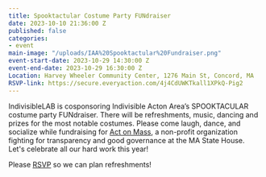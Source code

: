 ```yaml
---
title: Spooktactular Costume Party FUNdraiser
date: 2023-10-10 21:36:00 Z
published: false
categories:
- event
main-image: "/uploads/IAA%20Spooktactular%20Fundraiser.png"
event-start-date: 2023-10-29 14:30:00 Z
event-end-date: 2023-10-29 16:30:00 Z
Location: Harvey Wheeler Community Center, 1276 Main St, Concord, MA
RSVP-link: https://secure.everyaction.com/4j4CdUWKTkall1XPkQ-Pig2
---
```


IndivisibleLAB is cosponsoring Indivisible Acton Area’s SPOOKTACULAR costume party FUNdraiser. There will be refreshments, music, dancing and prizes for the most notable costumes. Please come laugh, dance, and socialize while fundraising for [Act on Mass](https://actonmass.org/), a non-profit organization fighting for transparency and good governance at the MA State House. Let's celebrate all our hard work this year!

Please [RSVP](https://secure.everyaction.com/4j4CdUWKTkall1XPkQ-Pig2) so we can plan refreshments!